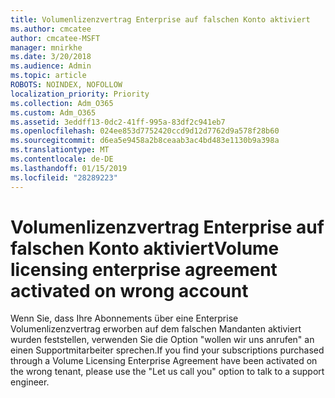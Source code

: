 ```yaml
---
title: Volumenlizenzvertrag Enterprise auf falschen Konto aktiviert
ms.author: cmcatee
author: cmcatee-MSFT
manager: mnirkhe
ms.date: 3/20/2018
ms.audience: Admin
ms.topic: article
ROBOTS: NOINDEX, NOFOLLOW
localization_priority: Priority
ms.collection: Adm_O365
ms.custom: Adm_O365
ms.assetid: 3eddff13-0dc2-41ff-995a-83df2c941eb7
ms.openlocfilehash: 024ee853d7752420ccd9d12d7762d9a578f28b60
ms.sourcegitcommit: d6ea5e9458a2b8ceaab3ac4bd483e1130b9a398a
ms.translationtype: MT
ms.contentlocale: de-DE
ms.lasthandoff: 01/15/2019
ms.locfileid: "28289223"
---
```

# <a name="volume-licensing-enterprise-agreement-activated-on-wrong-account"></a><span data-ttu-id="e0b61-102">Volumenlizenzvertrag Enterprise auf falschen Konto aktiviert</span><span class="sxs-lookup"><span data-stu-id="e0b61-102">Volume licensing enterprise agreement activated on wrong account</span></span>

<span data-ttu-id="e0b61-103">Wenn Sie, dass Ihre Abonnements über eine Enterprise Volumenlizenzvertrag erworben auf dem falschen Mandanten aktiviert wurden feststellen, verwenden Sie die Option "wollen wir uns anrufen" an einen Supportmitarbeiter sprechen.</span><span class="sxs-lookup"><span data-stu-id="e0b61-103">If you find your subscriptions purchased through a Volume Licensing Enterprise Agreement have been activated on the wrong tenant, please use the "Let us call you" option to talk to a support engineer.</span></span>
  

